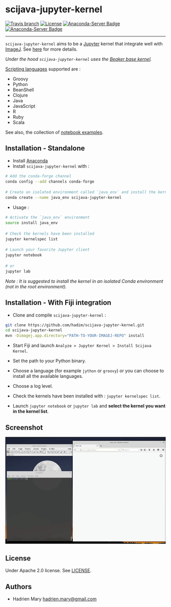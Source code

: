 # scijava-jupyter-kernel
[![Travis branch](https://img.shields.io/travis/hadim/scijava-jupyter-kernel/master.svg?style=flat-square)](https://travis-ci.org/hadim/scijava-jupyter-kernel)
[![License](https://img.shields.io/github/license/hadim/scijava-jupyter-kernel.svg?style=flat-square)](https://github.com/hadim/scijava-jupyter-kernel/blob/master/LICENSE)
[![Anaconda-Server Badge](https://anaconda.org/conda-forge/scijava-jupyter-kernel/badges/version.svg)](https://anaconda.org/conda-forge/scijava-jupyter-kernel)
[![Anaconda-Server Badge](https://anaconda.org/conda-forge/scijava-jupyter-kernel/badges/downloads.svg)](https://anaconda.org/conda-forge/scijava-jupyter-kernel)

---

`scijava-jupyter-kernel` aims to be a [Jupyter](http://jupyter.org/) kernel that integrate well with [ImageJ](http://imagej.net). See [here](https://imagej.net/Scijava_Jupyter_Kernel) for more details.

*Under the hood `scijava-jupyter-kernel` uses the [Beaker base kernel](https://github.com/twosigma/beakerx/tree/master/kernel/base).*

[Scripting languages](https://imagej.net/Scripting#Supported_languages) supported are :

- Groovy
- Python
- BeanShell
- Clojure
- Java
- JavaScript
- R
- Ruby
- Scala

See also, the collection of [notebook examples](./notebooks/Welcome.ipynb).

## Installation - Standalone

- Install [Anaconda](https://www.continuum.io/downloads)
- Install `scijava-jupyter-kernel` with :

```bash
# Add the conda-forge channel
conda config --add channels conda-forge

# Create an isolated environment called `java_env` and install the kernel
conda create --name java_env scijava-jupyter-kernel
```

- Usage :

```bash
# Activate the `java_env` environment
source install java_env

# Check the kernels have been installed
jupyter kernelspec list

# Launch your favorite Jupyter client
jupyter notebook

# or
jupyter lab
```

*Note : It is suggested to install the kernel in an isolated Conda environment (not in the root environment).*

## Installation - With Fiji integration

- Clone and compile `scijava-jupyter-kernel` :

```bash
git clone https://github.com/hadim/scijava-jupyter-kernel.git
cd scijava-jupyter-kernel
mvn -Dimagej.app.directory="PATH-TO-YOUR-IMAGEJ-REPO" install
```

- Start Fiji and launch `Analyze > Jupyter Kernel > Install Scijava Kernel`.
- Set the path to your Python binary.
- Choose a language (for example `jython` or `groovy`) or you can choose to install all the available languages.
- Choose a log level.

- Check the kernels have been installed with : `jupyter kernelspec list`.
- Launch `jupyter notebook` or `jupyter lab` and **select the kernel you want in the kernel list**.

## Screenshot

![Scijava Jupyter Kernel Installation](teaser.gif)

## License

Under Apache 2.0 license. See [LICENSE](LICENSE).

## Authors

- Hadrien Mary <hadrien.mary@gmail.com>
